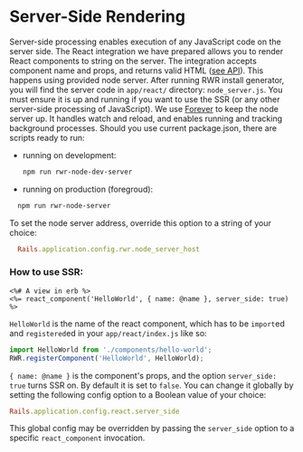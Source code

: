 Server-Side Rendering
=======
Server-side processing enables execution of any JavaScript code on the server side. The React integration we have prepared allows you to render React components to string on the server. The integration accepts component name and props, and returns valid HTML ([see API](https://github.com/netguru/react_webpack_rails/blob/master/docs/api.md#react_component-ruby)). This happens using provided node server. After running RWR install generator, you will find the server code in `app/react/` directory: `node_server.js`. You must ensure it is up and running if you want to use the SSR (or any other server-side processing of JavaScript). We use [Forever](https://github.com/foreverjs/forever) to keep the node server up. It handles watch and reload, and enables running and tracking background processes. Should you use current package.json, there are scripts ready to run:  
  * running on development:
    ```bash
    npm run rwr-node-dev-server
    ```
  * running on production (foregroud):
  ```bash
    npm run rwr-node-server
  ```
  
To set the node server address, override this option to a string of your choice:
```ruby
  Rails.application.config.rwr.node_server_host
```

### How to use SSR:

```erb
<%# A view in erb %>
<%= react_component('HelloWorld', { name: @name }, server_side: true) %>
```
`HelloWorld` is the name of the react component, which has to be `import`ed and `registered`ed in your `app/react/index.js` like so:
```js
import HelloWorld from './components/hello-world';
RWR.registerComponent('HelloWorld', HelloWorld);
```
`{ name: @name }` is the component's props, and the option `server_side: true` turns SSR on. By default it is set to `false`. You can change it globally by setting the following config option to a Boolean value of your choice:
```ruby
Rails.application.config.react.server_side
```
This global config may be overridden by passing the `server_side` option to a specific `react_component` invocation.
